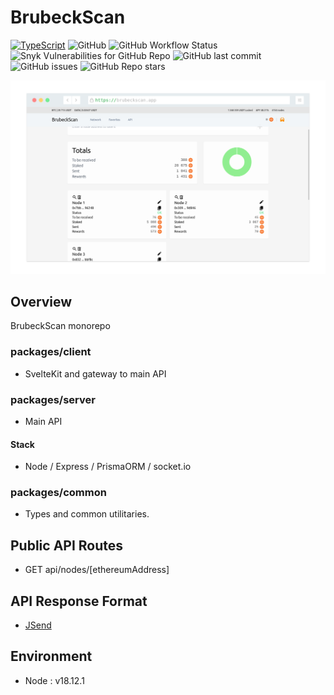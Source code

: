 # BrubeckScan

[![TypeScript](https://badgen.net/badge/icon/typescript?icon=typescript&label)](https://typescriptlang.org) ![GitHub](https://img.shields.io/github/license/adamphivo/brubeckapi) ![GitHub Workflow Status](https://img.shields.io/github/actions/workflow/status/adamphivo/brubeckapi/main.yml?branch=main) ![Snyk Vulnerabilities for GitHub Repo](https://img.shields.io/snyk/vulnerabilities/github/adamphivo/brubeckapi) ![GitHub last commit](https://img.shields.io/github/last-commit/adamphivo/brubeckAPI) ![GitHub issues](https://img.shields.io/github/issues/adamphivo/brubeckAPI) ![GitHub Repo stars](https://img.shields.io/github/stars/adamphivo/brubeckAPI?style=social)

![alt text](./screen.png)

## Overview

BrubeckScan monorepo

### packages/client

- SvelteKit and gateway to main API

### packages/server

- Main API

#### Stack

- Node / Express / PrismaORM / socket.io

### packages/common

- Types and common utilitaries.

## Public API Routes

- GET api/nodes/[ethereumAddress]

## API Response Format

- [JSend](https://github.com/omniti-labs/jsend)

## Environment

- Node : v18.12.1
